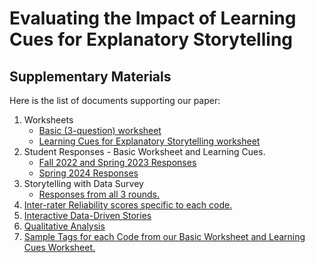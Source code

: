 # Evaluating the Impact of Learning Cues for Explanatory Storytelling
## Supplementary Materials

Here is the list of documents supporting our paper:
1. Worksheets
   - [Basic (3-question) worksheet](https://github.com/vis-graphics/learning-cues/blob/main/Basic%20Worksheet.pdf)
   - [Learning Cues for Explanatory Storytelling worksheet](https://github.com/vis-graphics/learning-cues/blob/main/Learning%20Cues%20worksheet.pdf)
3. Student Responses - Basic Worksheet and Learning Cues.
   - [Fall 2022 and Spring 2023 Responses](https://github.com/vis-graphics/learning-cues/blob/main/F22-S23-responses.pdf)
   - [Spring 2024 Responses](https://github.com/vis-graphics/learning-cues/blob/main/S24-responses.pdf)
4. Storytelling with Data Survey
   - [Responses from all 3 rounds.](https://github.com/vis-graphics/learning-cues/blob/main/Storytelling%20with%20Data%20%20(Responses)%20-%20Anonymized-Responses.pdf)
6. [Inter-rater Reliability scores specific to each code.](https://github.com/vis-graphics/learning-cues/blob/main/Inter_Rater_Reliability.pdf)
7. [Interactive Data-Driven Stories](https://github.com/vis-graphics/learning-cues/blob/main/Data-Driven%20Stories.pdf)
8. [Qualitative Analysis](https://github.com/vis-graphics/learning-cues/blob/main/Qual-Analysis-Survey-Spring2024.pdf)
9. [Sample Tags for each Code from our Basic Worksheet and Learning Cues Worksheet.](https://github.com/vis-graphics/learning-cues/blob/main/Sample_Tags_Per_Code.pdf)
